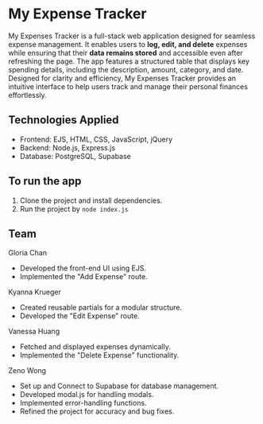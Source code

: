 # My Expense Tracker 
My Expenses Tracker is a full-stack web application designed for seamless expense management. It enables users to **log, edit, and delete** expenses while ensuring that their **data remains stored** and accessible even after refreshing the page. The app features a structured table that displays key spending details, including the description, amount, category, and date. Designed for clarity and efficiency, My Expenses Tracker provides an intuitive interface to help users track and manage their personal finances effortlessly.

## Technologies Applied
- Frontend: EJS, HTML, CSS, JavaScript, jQuery
- Backend: Node.js, Express.js
- Database: PostgreSQL, Supabase

## To run the app 
1. Clone the project and install dependencies.
2. Run the project by `node index.js`

## Team
Gloria Chan
- Developed the front-end UI using EJS.
- Implemented the "Add Expense" route.

Kyanna Krueger
- Created reusable partials for a modular structure.
- Developed the "Edit Expense" route.

Vanessa Huang
- Fetched and displayed expenses dynamically.
- Implemented the "Delete Expense" functionality.

Zeno Wong
- Set up and Connect to Supabase for database management.
- Developed modal.js for handling modals.
- Implemented error-handling functions.
- Refined the project for accuracy and bug fixes.
